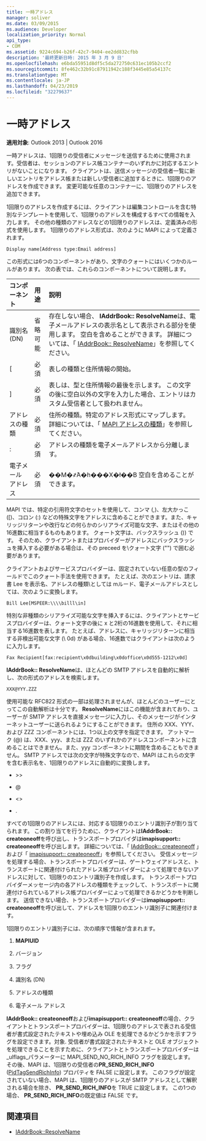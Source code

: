 ```yaml
---
title: 一時アドレス
manager: soliver
ms.date: 03/09/2015
ms.audience: Developer
localization_priority: Normal
api_type:
- COM
ms.assetid: 9224c694-b26f-42c7-9404-ee2dd832cfbb
description: '最終更新日時: 2015 年 3 月 9 日'
ms.openlocfilehash: e6bda55951d8df5c5da272750c631ec105b2ccf2
ms.sourcegitcommit: 8fe462c32b91c87911942c188f3445e85a54137c
ms.translationtype: MT
ms.contentlocale: ja-JP
ms.lasthandoff: 04/23/2019
ms.locfileid: "32279637"
---
```

# <a name="one-off-addresses"></a>一時アドレス

**適用対象**: Outlook 2013 | Outlook 2016 
  
一時アドレスは、1回限りの受信者にメッセージを送信するために使用されます。受信者は、セッションのアドレス帳コンテナーのいずれかに対応するエントリがないことになります。 クライアントは、送信メッセージの受信者一覧に新しいエントリをアドレス帳または新しい受信者に追加するときに、1回限りのアドレスを作成できます。 変更可能な任意のコンテナーに、1回限りのアドレスを追加できます。
  
1回限りのアドレスを作成するには、クライアントは編集コントロールを含む特別なテンプレートを使用して、1回限りのアドレスを構成するすべての情報を入力します。 その他の種類のアドレスなどの1回限りのアドレスは、定義済みの形式を使用します。 1回限りのアドレス形式は、次のように MAPI によって定義されます。
  
`Display name[Address type:Email address]`
  
この形式には6つのコンポーネントがあり、文字のクォートにはいくつかのルールがあります。 次の表では、これらのコンポーネントについて説明します。
  
|**コンポーネント**|**用途**|**説明**|
|:-----|:-----|:-----|
|識別名 (DN)  <br/> |省略可能  <br/> |存在しない場合、 **IAddrBook:: ResolveName**は、電子メールアドレスの表示名として表示される部分を使用します。 空白を含めることができます。 詳細については、「 [IAddrBook:: ResolveName](iaddrbook-resolvename.md)」を参照してください。  <br/> |
|[  <br/> |必須  <br/> |表しの種類と住所情報の開始。  <br/> |
|]  <br/> |必須  <br/> |表しは、型と住所情報の最後を示します。 この文字の後に空白以外の文字を入力した場合、エントリはカスタム受信者として扱われません。  <br/> |
|アドレスの種類  <br/> |必須  <br/> |住所の種類。特定のアドレス形式にマップします。 詳細については、「 [MAPI アドレスの種類](mapi-address-types.md)」を参照してください。  <br/> |
|:  <br/> |必須  <br/> |アドレスの種類を電子メールアドレスから分離します。  <br/> |
|電子メール アドレス  <br/> |必須  <br/> |��M�҂̃A�h���X�ł��B 空白を含めることができます。  <br/> |
   
MAPI では、特定の引用符文字のセットを使用して、コンマ (,)、左大かっこ ([)、コロン (:) などの特殊文字をアドレスに含めることができます。また、キャリッジリターンや改行などの何らかのシリアライズ可能な文字、またはその他の16進数に相当するものもあります。 クォート文字は、バックスラッシュ (\)) です。 そのため、クライアントまたはプロバイダーがアドレスにバックスラッシュを挿入する必要がある場合は、その preceed を\\クォート文字 ("") で囲む必要があります。
  
クライアントおよびサービスプロバイダーは、固定されていない任意の型のフィールドでこのクォート手法を使用できます。 たとえば、次のエントリは、請求書 Lee を表示名、アドレスの種類\\としては mルード、電子メールアドレスとしては、次のように変換します。
  
`Bill Lee[MSPEER:\\\\billl\in]`

特別な非種類のシリアライズ可能な文字を挿入するには、クライアントとサービスプロバイダーは、クォート文字の後に x と2桁の16進数を使用して、それに相当する16進数を表します。 たとえば、アドレスに、キャリッジリターンに相当する非検出可能な文字 (\ 0d) がある場合、16進数ではクライアントは次のように入力します。
  
`Fax Recipient[fax:recipient\x0dbuilding\x0doffice\x0d555-1212\x0d]`

**IAddrBook:: ResolveName**は、ほとんどの SMTP アドレスを自動的に解析し、次の形式のアドレスを検索します。 
  
`XXX@YYY.ZZZ`

使用可能な RFC822 形式の一部は処理されませんが、ほとんどのユーザーにとってこの自動解析は十分です。 **ResolveName**にはこの機能が含まれており、ユーザーが SMTP アドレスを直接メッセージに入力し、そのメッセージがインターネットユーザーに送られるようにすることができます。 住所の XXX、YYY、および ZZZ コンポーネントには、1つ以上の文字を指定できます。 アットマーク (@) は、XXX、yyy、または ZZZ のいずれかのアドレスコンポーネントに含めることはできません。また、yyy コンポーネントに期間を含めることもできません。 SMTP アドレスでは次の文字が特殊文字なので、MAPI はこれらの文字を含む表示名を、1回限りのアドレスに自動的に変換します。 
  
- \>\>
    
- @
    
- \<\>
    
- .
    
すべての1回限りのアドレスには、対応する1回限りのエントリ識別子が割り当てられます。 この割り当てを行うために、クライアントは**IAddrBook:: createoneoff**を呼び出し、トランスポートプロバイダは**imapisupport:: createoneoff**を呼び出します。 詳細については、「 [IAddrBook:: createoneoff](iaddrbook-createoneoff.md) 」および「 [imapisupport:: createoneoff](imapisupport-createoneoff.md)」を参照してください。 受信メッセージを処理する場合、トランスポートプロバイダーは、ゲートウェイアドレスと、トランスポートに関連付けられたアドレス帳プロバイダーによって処理できないアドレスに対して、1回限りのエントリ識別子を作成します。 トランスポートプロバイダーメッセージ内の各アドレスの種類をチェックして、トランスポートに関連付けられているアドレス帳プロバイダーによって処理できるかどうかを判断します。 送信できない場合、トランスポートプロバイダーは**imapisupport:: createoneoff**を呼び出して、アドレスを1回限りのエントリ識別子に関連付けます。 
  
1回限りのエントリ識別子には、次の順序で情報が含まれます。
  
1. **MAPIUID**
    
2. バージョン
    
3. フラグ
    
4. 識別名 (DN)
    
5. アドレスの種類
    
6. 電子メール アドレス
    
**IAddrBook:: createoneoff**および**imapisupport:: createoneoff**の場合、クライアントとトランスポートプロバイダーは、1回限りのアドレスで表される受信者が書式設定されたテキストや埋め込み OLE を処理できるかどうかを示すフラグを設定できます。対象. 受信者が書式設定されたテキストと OLE オブジェクトを処理できることを示すために、クライアントとトランスポートプロバイダーは_ulflags_パラメーターに MAPI_SEND_NO_RICH_INFO フラグを設定します。 その後、MAPI は、1回限りの受信者の**PR_SEND_RICH_INFO** ([PidTagSendRichInfo](pidtagsendrichinfo-canonical-property.md)) プロパティを FALSE に設定します。 このフラグが設定されていない場合、MAPI は、1回限りのアドレスが SMTP アドレスとして解釈される場合を除き、 **PR_SEND_RICH_INFO**を TRUE に設定します。 この1つの場合、 **PR_SEND_RICH_INFO**の既定値は FALSE です。 
  
## <a name="see-also"></a>関連項目

- [IAddrBook::ResolveName](iaddrbook-resolvename.md)

